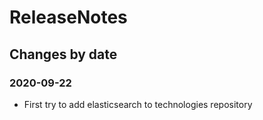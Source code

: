 ReleaseNotes
============

Changes by date
---------------

### 2020-09-22

 - First try to add elasticsearch to technologies repository
 
 